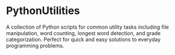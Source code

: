 # PythonUtilities
A collection of Python scripts for common utility tasks including file manipulation, word counting, longest word detection, and grade categorization. Perfect for quick and easy solutions to everyday programming problems.
